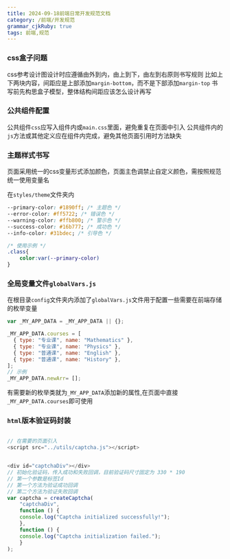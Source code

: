 ```yaml
---
title: 2024-09-18前端日常开发规范文档
category: /前端/开发规范
grammar_cjkRuby: true
tags: 前端,规范
---
```

### css盒子问题

css参考设计图设计时应遵循由外到内，由上到下，由左到右原则书写规则
比如上下两块内容，间距应是上部添加`margin-bottom`，而不是下部添加`margin-top`
书写前先构思盒子模型，整体结构间距应该怎么设计再写

### 公共组件配置
公共组件`css`应写入组件内或`main.css`里面，避免重复在页面中引入
公共组件内的`js`方法或其他定义应在组件内完成，避免其他页面引用时方法缺失

### 主题样式书写
页面采用统一的css变量形式添加颜色，页面主色调禁止自定义颜色，需按照规范统一使用变量名

在`styles/theme`文件夹内
```css
--primary-color: #1890ff; /* 主题色 */
--error-color: #ff5722; /* 错误色 */
--warning-color: #ffb800; /* 警示色 */
--success-color: #16b777; /* 成功色 */
--info-color: #31bdec; /* 引导色 */

/* 使用示例 */
.class{
	color:var(--primary-color)
}
```

### 全局变量文件`globalVars.js`
在根目录`config`文件夹内添加了`globalVars.js`文件用于配置一些需要在前端存储的枚举变量
```js
var _MY_APP_DATA = _MY_APP_DATA || {};

_MY_APP_DATA.courses = [
  { type: "专业课", name: "Mathematics" },
  { type: "专业课", name: "Physics" },
  { type: "普通课", name: "English" },
  { type: "普通课", name: "History" },
];
// 示例
_MY_APP_DATA.newArr= [];
```

有需要新的枚举类就为`_MY_APP_DATA`添加新的属性,在页面中直接`_MY_APP_DATA.courses`即可使用

### `html`版本验证码封装


```js

// 在需要的页面引入
<script src="../utils/captcha.js"></script>


<div id="captchaDiv"></div>
// 初始化验证码，传入成功和失败回调，目前验证码尺寸固定为 330 * 190
// 第一个参数是标签Id
// 第一个方法为验证成功回调
// 第二个方法为验证失败回调
var captcha = createCaptcha(
	"captchaDiv",
	function () {
	console.log("Captcha initialized successfully!");
	},
	function () {
	console.log("Captcha initialization failed.");
	}
);


```